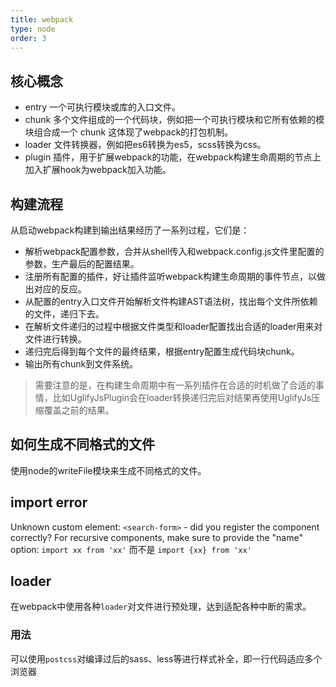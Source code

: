 ```yaml
---
title: webpack
type: node
order: 3
---
```

## 核心概念
- entry 一个可执行模块或库的入口文件。
- chunk 多个文件组成的一个代码块，例如把一个可执行模块和它所有依赖的模块组合成一个 chunk 这体现了webpack的打包机制。
- loader 文件转换器，例如把es6转换为es5，scss转换为css。
- plugin 插件，用于扩展webpack的功能，在webpack构建生命周期的节点上加入扩展hook为webpack加入功能。

## 构建流程
从启动webpack构建到输出结果经历了一系列过程，它们是：
- 解析webpack配置参数，合并从shell传入和webpack.config.js文件里配置的参数，生产最后的配置结果。
- 注册所有配置的插件，好让插件监听webpack构建生命周期的事件节点，以做出对应的反应。
- 从配置的entry入口文件开始解析文件构建AST语法树，找出每个文件所依赖的文件，递归下去。
- 在解析文件递归的过程中根据文件类型和loader配置找出合适的loader用来对文件进行转换。
- 递归完后得到每个文件的最终结果，根据entry配置生成代码块chunk。
- 输出所有chunk到文件系统。

> 需要注意的是，在构建生命周期中有一系列插件在合适的时机做了合适的事情，比如UglifyJsPlugin会在loader转换递归完后对结果再使用UglifyJs压缩覆盖之前的结果。

## 如何生成不同格式的文件
使用node的writeFile模块来生成不同格式的文件。

## import error

Unknown custom element: `<search-form>` - did you register the component correctly? For recursive components, make sure to provide the "name" option:
`import xx from 'xx'` 而不是 `import {xx} from 'xx'`

## loader

在webpack中使用各种`loader`对文件进行预处理，达到适配各种中断的需求。

### 用法

可以使用`postcss`对编译过后的sass、less等进行样式补全，即一行代码适应多个浏览器
